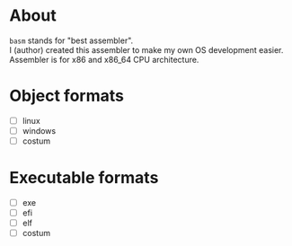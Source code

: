 # About
`basm` stands for "best assembler".  
I (author) created this assembler to make my own OS development easier.  
Assembler is for x86 and x86_64 CPU architecture.  

# Object formats
- [ ] linux
- [ ] windows
- [ ] costum

# Executable formats
- [ ] exe
- [ ] efi
- [ ] elf
- [ ] costum
